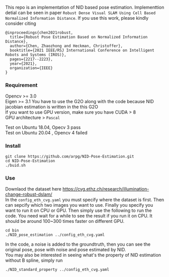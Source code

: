 This repo is an implementation of NID based pose estimation. Implementtion detial can be seen in paper `Robust Dense Visual SLAM Using Cell Based Normalized Information Distance`. If you use this work, please kindly consider citing
```
@inproceedings{chen2021robust,
  title={Robust Pose Estimation Based on Normalized Information Distance},
  author={Chen, Zhaozhong and Heckman, Christoffer},
  booktitle={2021 IEEE/RSJ International Conference on Intelligent Robots and Systems (IROS)},
  pages={2217--2223},
  year={2021},
  organization={IEEE}
}

```

### Requirement
Opencv >= 3.0  
Eigen >= 3.1
You have to use the G2O along with the code because NID jacobian estimation is written in the this G2O  
If you want to use GPU version, make sure you have CUDA > 8  
GPU architecture > `Pascal`  

Test on Ubuntu 18.04, Opecv 3 pass  
Test on Ubuntu 20.04 , Opencv 4 failed  
### Install
```
git clone https://github.com/arpg/NID-Pose-Estimation.git
cd NID-Pose-Estimation
./buid.sh
```

### Use 
Downlaod the dataset here https://cvg.ethz.ch/research/illumination-change-robust-dslam/  
In the `config_eth_cvg.yaml` you must specify where the dataset is first. Then can sepcify which two images you want to use. Finally you specify you want to run it on CPU or GPU. Then simply use the following to run the code. You need wait for a while to see the result if you run it on CPU. It should be around 100~300 times faster on different GPU.
```
cd bin
./NID_pose_estimation ../config_eth_cvg.yaml
```

In the code, a noise is added to the groundtruth, then you can see the original pose, pose with noise and pose estimated by NID.  
You may also be interested in seeing what's the property of NID estimation without B spline, simply run
```
./NID_standard_property ../config_eth_cvg.yaml
```
